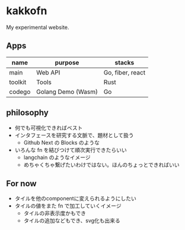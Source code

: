 # kakkofn
My experimental website.

## Apps
| name | purpose | stacks |
| - | - | - |
| main | Web API | Go, fiber, react |
| toolkit | Tools | Rust |
| codego | Golang Demo (Wasm) | Go |

## philosophy
- 何でも可視化できればベスト
- インタフェースを研究する文脈で、題材として扱う
  - Github Next の Blocks のような
- いろんな fn を結びつけて順次実行できたらいい
  - langchain のようなイメージ
  - めちゃくちゃ繋げたいわけではない。ほんのちょっとできればいい

## For now
- タイルを他のcomponentに変えられるようにしたい
- タイルの値をまた fn で加工していくイメージ
  - タイルの非表示度かもでき
  - タイルの追加などもでき、svg化も出来る
